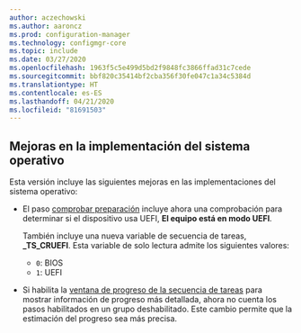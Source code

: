 ```yaml
---
author: aczechowski
ms.author: aaroncz
ms.prod: configuration-manager
ms.technology: configmgr-core
ms.topic: include
ms.date: 03/27/2020
ms.openlocfilehash: 1963f5c5e499d5bd2f9848fc3866ffad31c7cede
ms.sourcegitcommit: bbf820c35414bf2cba356f30fe047c1a34c5384d
ms.translationtype: HT
ms.contentlocale: es-ES
ms.lasthandoff: 04/21/2020
ms.locfileid: "81691503"
---
```

## <a name="improvements-to-os-deployment"></a><a name="bkmk_osd"></a> Mejoras en la implementación del sistema operativo

Esta versión incluye las siguientes mejoras en las implementaciones del sistema operativo:

- El paso [comprobar preparación](../../../../../osd/understand/task-sequence-steps.md#BKMK_CheckReadiness) incluye ahora una comprobación para determinar si el dispositivo usa UEFI, **El equipo está en modo UEFI**.<!--6452769-->

    También incluye una nueva variable de secuencia de tareas, **_TS_CRUEFI**. Esta variable de solo lectura admite los siguientes valores:

  - `0`: BIOS
  - `1`: UEFI

- Si habilita la [ventana de progreso de la secuencia de tareas](../../technical-preview-2002.md#bkmk_tsprogress) para mostrar información de progreso más detallada, ahora no cuenta los pasos habilitados en un grupo deshabilitado.<!-- 6448412 --> Este cambio permite que la estimación del progreso sea más precisa.
